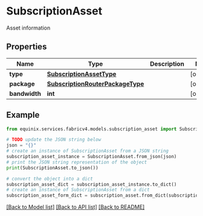 # SubscriptionAsset

Asset information

## Properties

Name | Type | Description | Notes
------------ | ------------- | ------------- | -------------
**type** | [**SubscriptionAssetType**](SubscriptionAssetType.md) |  | [optional] 
**package** | [**SubscriptionRouterPackageType**](SubscriptionRouterPackageType.md) |  | [optional] 
**bandwidth** | **int** |  | [optional] 

## Example

```python
from equinix.services.fabricv4.models.subscription_asset import SubscriptionAsset

# TODO update the JSON string below
json = "{}"
# create an instance of SubscriptionAsset from a JSON string
subscription_asset_instance = SubscriptionAsset.from_json(json)
# print the JSON string representation of the object
print(SubscriptionAsset.to_json())

# convert the object into a dict
subscription_asset_dict = subscription_asset_instance.to_dict()
# create an instance of SubscriptionAsset from a dict
subscription_asset_form_dict = subscription_asset.from_dict(subscription_asset_dict)
```
[[Back to Model list]](../README.md#documentation-for-models) [[Back to API list]](../README.md#documentation-for-api-endpoints) [[Back to README]](../README.md)


